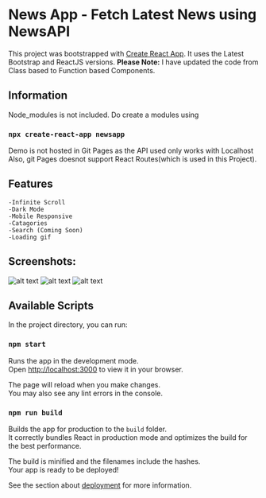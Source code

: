 # News App - Fetch Latest News using NewsAPI

This project was bootstrapped with [Create React App](https://github.com/facebook/create-react-app).
It uses the Latest Bootstrap and ReactJS versions.
<b>Please Note:</b> I have updated the code from Class based to Function based Components.

##  Information

Node_modules is not included. Do create a modules using
### `npx create-react-app newsapp`

Demo is not hosted in Git Pages as the API used only works with Localhost
Also, git Pages doesnot support React Routes(which is used in this Project).

## Features
    -Infinite Scroll
    -Dark Mode
    -Mobile Responsive
    -Catagories
    -Search (Coming Soon)
    -Loading gif

## Screenshots:
![alt text](https://github.com/akarshshri/ReactJs-NewsApp/tree/main/src/Screenshots/1.png)
![alt text](https://github.com/akarshshri/ReactJs-NewsApp/tree/main/src/Screenshots/2.png)
![alt text](https://github.com/akarshshri/ReactJs-NewsApp/tree/main/src/Screenshots/3.png)

## Available Scripts

In the project directory, you can run:

### `npm start`

Runs the app in the development mode.\
Open [http://localhost:3000](http://localhost:3000) to view it in your browser.

The page will reload when you make changes.\
You may also see any lint errors in the console.

### `npm run build`

Builds the app for production to the `build` folder.\
It correctly bundles React in production mode and optimizes the build for the best performance.

The build is minified and the filenames include the hashes.\
Your app is ready to be deployed!

See the section about [deployment](https://facebook.github.io/create-react-app/docs/deployment) for more information.
